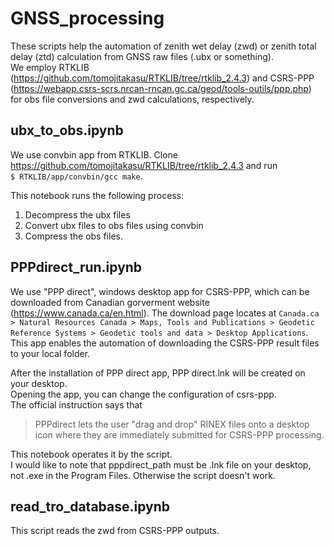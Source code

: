# GNSS_processing
These scripts help the automation of zenith wet delay (zwd) or zenith total delay (ztd) calculation from GNSS raw files (.ubx or something).\
We employ RTKLIB (https://github.com/tomojitakasu/RTKLIB/tree/rtklib_2.4.3) and CSRS-PPP (https://webapp.csrs-scrs.nrcan-rncan.gc.ca/geod/tools-outils/ppp.php) for obs file conversions and zwd calculations, respectively.

## ubx_to_obs.ipynb
We use convbin app from RTKLIB.
Clone https://github.com/tomojitakasu/RTKLIB/tree/rtklib_2.4.3 and run \
`$ RTKLIB/app/convbin/gcc make`.

This notebook runs the following process:
1. Decompress the ubx files
2. Convert ubx files to obs files using convbin
3. Compress the obs files.

## PPPdirect_run.ipynb
We use "PPP direct", windows desktop app for CSRS-PPP, which can be downloaded from Canadian gorverment website (https://www.canada.ca/en.html).
The download page locates at
`Canada.ca > Natural Resources Canada > Maps, Tools and Publications > Geodetic Reference Systems > Geodetic tools and data > Desktop Applications`.\
This app enables the automation of downloading the CSRS-PPP result files to your local folder.

After the installation of PPP direct app, PPP direct.lnk will be created on your desktop. \
Opening the app, you can change the configuration of csrs-ppp.\
The official instruction says that 
> PPPdirect lets the user "drag and drop" RINEX files onto a desktop icon where they are immediately submitted for CSRS-PPP processing.

This notebook operates it by the script.\
I would like to note that pppdirect_path must be .lnk file on your desktop, not .exe in the Program Files. Otherwise the script doesn't work.

## read_tro_database.ipynb
This script reads the zwd from CSRS-PPP outputs.
